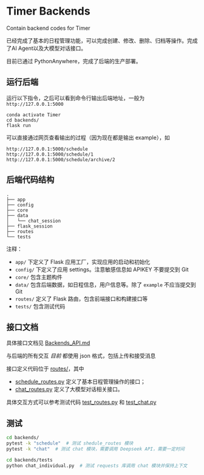 # Timer Backends

Contain backend codes for Timer

已经完成了基本的日程管理功能，可以完成创建、修改、删除、归档等操作。完成了AI Agent以及大模型对话接口。

目前已通过 PythonAnywhere，完成了后端的生产部署。

## 运行后端

运行以下指令，之后可以看到命令行输出后端地址，一般为 `http://127.0.0.1:5000`

```
conda activate Timer
cd backends/
flask run
```

可以直接通过网页查看输出的过程（因为现在都是输出 example），如

```
http://127.0.0.1:5000/schedule
http://127.0.0.1:5000/schedule/1
http://127.0.0.1:5000/schedule/archive/2
```

## 后端代码结构

```
.
├── app
├── config
├── core
├── data
│   └── chat_session
├── flask_session
├── routes
└── tests
```

注释：

+ `app/` 下定义了 Flask 应用工厂，实现应用的启动和初始化
+ `config/` 下定义了应用 settings。注意敏感信息如 APIKEY 不要提交到 Git
+ `core/` 包含主题构件
+ `data/` 包含后端数据，如日程信息，用户信息等。除了 `example` 不应当提交到 Git
+ `routes/` 定义了 Flask 路由，包含前端接口和构建接口等
+ `tests/` 包含测试代码

## 接口文档

具体接口文档见 [Backends_API.md](../docs/Backends_API.md)

与后端的所有交互 *目前* 都使用 json 格式，包括上传和接受消息

接口定义代码位于 [routes/](/backends/routes/)，其中 

+ [schedule_routes.py](/backends/routes/schedule_routes.py) 定义了基本日程管理操作的接口；
+ [chat_routes.py](/backends/routes/chat_routes.py) 定义了大模型对话相关接口。

具体交互方式可以参考测试代码 [test_routes.py](/backends/tests/test_schedule_routes.py) 和 [test_chat.py](/backends/tests/test_chat.py)

## 测试

```sh
cd backends/
pytest -k "schedule"  # 测试 shedule_routes 模块
pytest -k "chat"  # 测试 chat 模块，需要调用 Deepseek API，需要一定时间
```

```sh
cd backends/tests
python chat_individual.py  # 测试 requests 库调用 chat 模块并保持上下文
```
